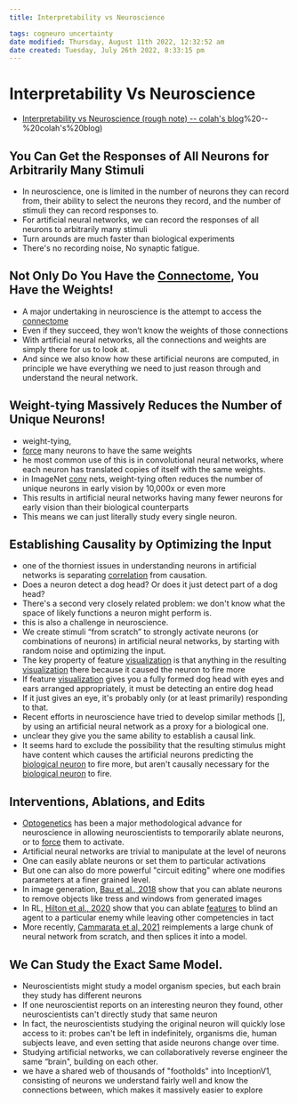 ```yaml
---
title: Interpretability vs Neuroscience

tags: cogneuro uncertainty 
date modified: Thursday, August 11th 2022, 12:32:52 am
date created: Tuesday, July 26th 2022, 8:33:15 pm
---
```


# Interpretability Vs Neuroscience
- [Interpretability vs Neuroscience (rough note) -- colah's blog](rough%20note)%20--%20colah's%20blog)

## You Can Get the Responses of All Neurons for Arbitrarily Many Stimuli
- In neuroscience, one is limited in the number of neurons they can record from, their ability to select the neurons they record, and the number of stimuli they can record responses to.
- For artificial neural networks, we can record the responses of all neurons to arbitrarily many stimuli
- Turn arounds are much faster than biological experiments
- There's no recording noise, No synaptic fatigue.

## Not Only Do You Have the [Connectome](Connectome.md), You Have the Weights!
- A major undertaking in neuroscience is the attempt to access the [connectome](Connectome.md)
- Even if they succeed, they won’t know the weights of those connections
- With artificial neural networks, all the connections and weights are simply there for us to look at.
- And since we also know how these artificial neurons are computed, in principle we have everything we need to just reason through and understand the neural network.

## Weight-tying Massively Reduces the Number of Unique Neurons!
- weight-tying,
- [force](Force.md) many neurons to have the same weights
- he most common use of this is in convolutional neural networks, where each neuron has translated copies of itself with the same weights.
- in ImageNet [conv](Conv.md) nets, weight-tying often reduces the number of unique neurons in early vision by 10,000x or even more
- This results in artificial neural networks having many fewer neurons for early vision than their biological counterparts
- This means we can just literally study every single neuron.

## Establishing Causality by Optimizing the Input
- one of the thorniest issues in understanding neurons in artificial networks is separating [correlation](Correlation.md) from causation.
- Does a neuron detect a dog head? Or does it just detect part of a dog head?
- There's a second very closely related problem: we don't know what the space of likely functions a neuron might perform is.
- this is also a challenge in neuroscience.
- We create stimuli “from scratch” to strongly activate neurons (or combinations of neurons) in artificial neural networks, by starting with random noise and optimizing the input.
- The key property of feature [visualization](visualization.md) is that anything in the resulting [visualization](visualization.md) there because it caused the neuron to fire more
- If feature [visualization](visualization.md) gives you a fully formed dog head with eyes and ears arranged appropriately, it must be detecting an entire dog head
- If it just gives an eye, it's probably only (or at least primarily) responding to that.
- Recent efforts in neuroscience have tried to develop similar methods [], by using an artificial neural network as a proxy for a biological one.
- unclear they give you the same ability to establish a causal link.
- It seems hard to exclude the possibility that the resulting stimulus might have content which causes the artificial neurons predicting the [biological neuron](Biological%20Neuron.md) to fire more, but aren't causally necessary for the [biological neuron](Biological%20Neuron.md) to fire.

## Interventions, Ablations, and Edits
- [Optogenetics](Optogenetics.md) has been a major methodological advance for neuroscience in allowing neuroscientists to temporarily ablate neurons, or to [force](Force.md) them to activate.
- Artificial neural networks are trivial to manipulate at the level of neurons
- One can easily ablate neurons or set them to particular activations
- But one can also do more powerful "circuit editing" where one modifies parameters at a finer grained level.
- In image generation, [Bau et al., 2018](https://gandissect.csail.mit.edu/) show that you can ablate neurons to remove objects like tress and windows from generated images
- In RL, [Hilton et al., 2020](https://distill.pub/2020/understanding-rl-vision/) show that you can ablate [features](Features.md) to blind an agent to a particular enemy while leaving other competencies in tact
- More recently, [Cammarata et al, 2021](https://distill.pub/2020/circuits/curve-circuits/) reimplements a large chunk of neural network from scratch, and then splices it into a model.

## We Can Study the Exact Same Model.
- Neuroscientists might study a model organism species, but each brain they study has different neurons
- If one neuroscientist reports on an interesting neuron they found, other neuroscientists can't directly study that same neuron
- In fact, the neuroscientists studying the original neuron will quickly lose access to it: probes can't be left in indefinitely, organisms die, human subjects leave, and even setting that aside neurons change over time.
- Studying artificial networks, we can collaboratively reverse engineer the same “brain", building on each other.
- we have a shared web of thousands of "footholds" into InceptionV1, consisting of neurons we understand fairly well and know the connections between, which makes it massively easier to explore


